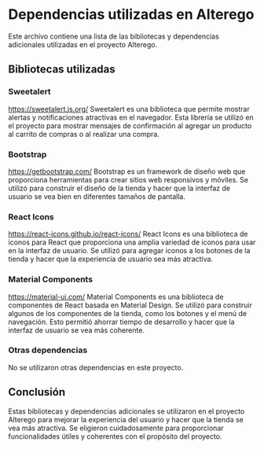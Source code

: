 # Dependencias utilizadas en Alterego

Este archivo contiene una lista de las bibliotecas y dependencias adicionales utilizadas en el proyecto Alterego.

## Bibliotecas utilizadas

### Sweetalert
https://sweetalert.js.org/
Sweetalert es una biblioteca que permite mostrar alertas y notificaciones atractivas en el navegador. Esta librería se utilizó en el proyecto para mostrar mensajes de confirmación al agregar un producto al carrito de compras o al realizar una compra.

### Bootstrap
https://getbootstrap.com/
Bootstrap es un framework de diseño web que proporciona herramientas para crear sitios web responsivos y móviles. Se utilizó para construir el diseño de la tienda y hacer que la interfaz de usuario se vea bien en diferentes tamaños de pantalla.

### React Icons
https://react-icons.github.io/react-icons/
React Icons es una biblioteca de iconos para React que proporciona una amplia variedad de iconos para usar en la interfaz de usuario. Se utilizó para agregar iconos a los botones de la tienda y hacer que la experiencia de usuario sea más atractiva.

### Material Components
https://material-ui.com/
Material Components es una biblioteca de componentes de React basada en Material Design. Se utilizó para construir algunos de los componentes de la tienda, como los botones y el menú de navegación. Esto permitió ahorrar tiempo de desarrollo y hacer que la interfaz de usuario se vea más coherente.

### Otras dependencias
No se utilizaron otras dependencias en este proyecto.

## Conclusión
Estas bibliotecas y dependencias adicionales se utilizaron en el proyecto Alterego para mejorar la experiencia del usuario y hacer que la tienda se vea más atractiva. Se eligieron cuidadosamente para proporcionar funcionalidades útiles y coherentes con el propósito del proyecto.